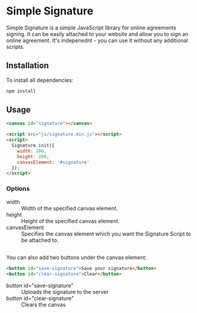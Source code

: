# Simple Signature
Simple Signature is a simple JavaScript library for online agreements signing. It can be easily attached to your website and allow you to sign an online agreement. It's indepenednt - you can use it without any additional scripts.

## Installation
To install all dependencies:
```bash
npm install
```

## Usage

```html
<canvas id="signature"></canvas>

<script src="js/signature.min.js"></script>
<script>
  Signature.init({
    width: 200,
    height: 200,
    canvasElement: '#signature'
  });
</script>
```
### Options
<dl>
<dt>width</dt>
<dd>Width of the specified canvas element.</dd>
<dt>height</dt>
<dd>Height of the specified canvas element.</dd>
<dt>canvasElement</dt>
<dd>Specifies the canvas element which you want the Signature Script to be attached to.</dd>
</dl>

##

You can also add two buttons under the canvas element:
```html
<button id="save-signature">Save your signature</button>
<button id="clear-signature">Clear</button>
```
<dl>
<dt>button id="save-signature"</dt>
<dd>Uploads the signature to the server</dd>
<dt>button id="clear-signature"</dt>
<dd>Clears the canvas</dd>
</dl>

